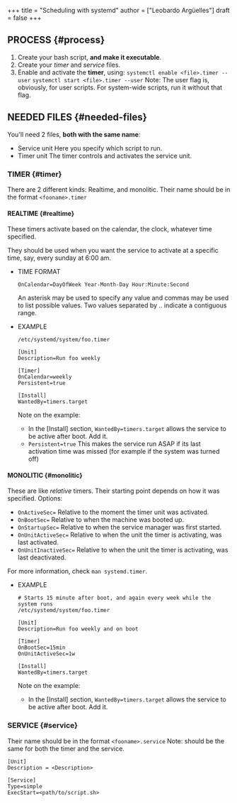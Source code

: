 +++
title = "Scheduling with systemd"
author = ["Leobardo Argüelles"]
draft = false
+++

## PROCESS {#process}

1.  Create your bash script, **and make it executable**.
2.  Create your _timer_ and _service_ files.
3.  Enable and activate the **timer**, using:
    `systemctl enable <file>.timer --user`
    `systemctl start <file>.timer --user`
    Note: The user flag is, obviously, for user scripts.
    For system-wide scripts, run it without that flag.


## NEEDED FILES {#needed-files}

You'll need 2 files, **both with the same name**:

-   Service unit
    Here you specify which script to run.
-   Timer unit
    The timer controls and activates the service unit.


### TIMER {#timer}

There are 2 different kinds: Realtime, and monolitic.
Their name should be in the format `<fooname>.timer`


#### REALTIME {#realtime}

These timers activate based on the calendar, the clock, whatever time
specified.

They should be used when you want the service to activate at a specific
time, say, every sunday at 6:00 am.

<!--list-separator-->

-  TIME FORMAT

    ```shell
    OnCalendar=DayOfWeek Year-Month-Day Hour:Minute:Second
    ```

    An asterisk may be used to specify any value and commas may be used to
    list possible values. Two values separated by .. indicate a contiguous
    range.

<!--list-separator-->

-  EXAMPLE

    ```text
    /etc/systemd/system/foo.timer

    [Unit]
    Description=Run foo weekly

    [Timer]
    OnCalendar=weekly
    Persistent=true

    [Install]
    WantedBy=timers.target
    ```

    Note on the example:

    -   In the [Install] section, `WantedBy=timers.target` allows the service to be active after boot. Add it.
    -   `Persistent=true`
        This makes the service run ASAP if its last activation time was
        missed (for example if the system was turned off)


#### MONOLITIC {#monolitic}

These are like _relative_ timers. Their starting point depends on how it
was specified.
Options:

-   `OnActiveSec=`
    Relative to the moment the timer unit was activated.
-   `OnBootSec=`
    Relative to when the machine was booted up.
-   `OnStartupSec=`
    Relative to when the service manager was first started.
-   `OnUnitActiveSec=`
    Relative to when the unit the timer is activating, was last activated.
-   `OnUnitInactiveSec=`
    Relative to when the unit the timer is activating, was last
    deactivated.

For more information, check `man systemd.timer`.

<!--list-separator-->

-  EXAMPLE

    ```text
    # Starts 15 minute after boot, and again every week while the system runs
    /etc/systemd/system/foo.timer

    [Unit]
    Description=Run foo weekly and on boot

    [Timer]
    OnBootSec=15min
    OnUnitActiveSec=1w

    [Install]
    WantedBy=timers.target
    ```

    Note on the example:

    -   In the [Install] section, `WantedBy=timers.target` allows the service to be active after boot. Add it.


### SERVICE {#service}

Their name should be in the format `<fooname>.service`
Note: <fooname> should be the same for both the timer and the service.

```text
[Unit]
Description = <Description>

[Service]
Type=simple
ExecStart=<path/to/script.sh>
```
